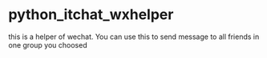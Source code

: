 # python_itchat_wxhelper
this is a helper of wechat. You can use this to send message to all friends in one group  you choosed
